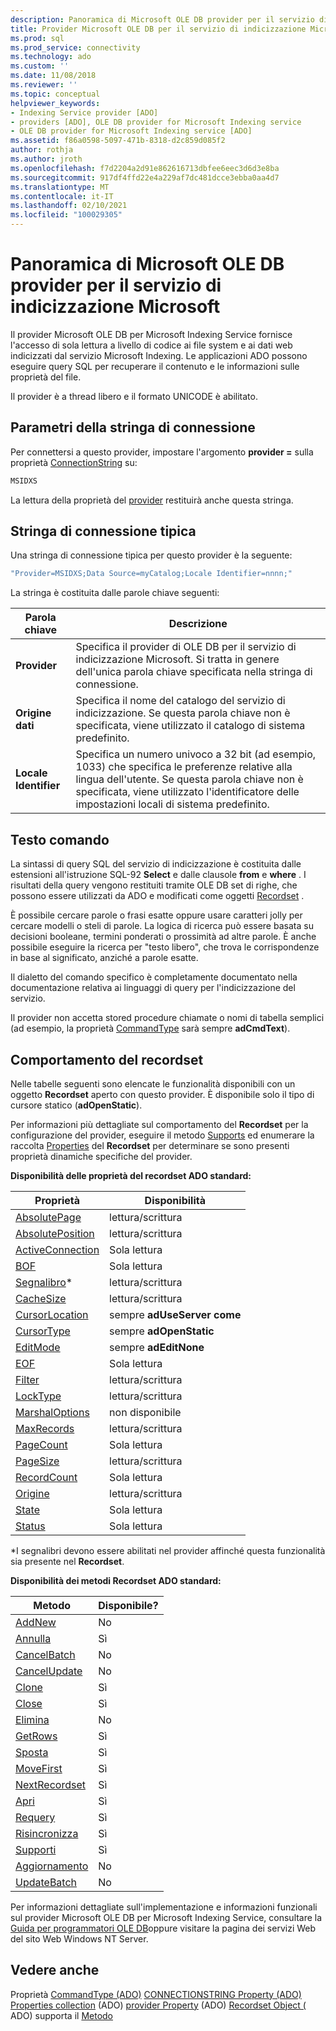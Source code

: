 ```yaml
---
description: Panoramica di Microsoft OLE DB provider per il servizio di indicizzazione Microsoft
title: Provider Microsoft OLE DB per il servizio di indicizzazione Microsoft | Microsoft Docs
ms.prod: sql
ms.prod_service: connectivity
ms.technology: ado
ms.custom: ''
ms.date: 11/08/2018
ms.reviewer: ''
ms.topic: conceptual
helpviewer_keywords:
- Indexing Service provider [ADO]
- providers [ADO], OLE DB provider for Microsoft Indexing service
- OLE DB provider for Microsoft Indexing service [ADO]
ms.assetid: f86a0598-5097-471b-8318-d2c859d085f2
author: rothja
ms.author: jroth
ms.openlocfilehash: f7d2204a2d91e862616713dbfee6eec3d6d3e8ba
ms.sourcegitcommit: 917df4ffd22e4a229af7dc481dcce3ebba0aa4d7
ms.translationtype: MT
ms.contentlocale: it-IT
ms.lasthandoff: 02/10/2021
ms.locfileid: "100029305"
---
```

# <a name="microsoft-ole-db-provider-for-microsoft-indexing-service-overview"></a>Panoramica di Microsoft OLE DB provider per il servizio di indicizzazione Microsoft
Il provider Microsoft OLE DB per Microsoft Indexing Service fornisce l'accesso di sola lettura a livello di codice ai file system e ai dati web indicizzati dal servizio Microsoft Indexing. Le applicazioni ADO possono eseguire query SQL per recuperare il contenuto e le informazioni sulle proprietà del file.

 Il provider è a thread libero e il formato UNICODE è abilitato.

## <a name="connection-string-parameters"></a>Parametri della stringa di connessione
 Per connettersi a questo provider, impostare l'argomento **provider =** sulla proprietà [ConnectionString](../../reference/ado-api/connectionstring-property-ado.md) su:

```vb
MSIDXS
```

 La lettura della proprietà del [provider](../../reference/ado-api/provider-property-ado.md) restituirà anche questa stringa.

## <a name="typical-connection-string"></a>Stringa di connessione tipica
 Una stringa di connessione tipica per questo provider è la seguente:

```vb
"Provider=MSIDXS;Data Source=myCatalog;Locale Identifier=nnnn;"
```

 La stringa è costituita dalle parole chiave seguenti:

|Parola chiave|Descrizione|
|-------------|-----------------|
|**Provider**|Specifica il provider di OLE DB per il servizio di indicizzazione Microsoft. Si tratta in genere dell'unica parola chiave specificata nella stringa di connessione.|
|**Origine dati**|Specifica il nome del catalogo del servizio di indicizzazione. Se questa parola chiave non è specificata, viene utilizzato il catalogo di sistema predefinito.|
|**Locale Identifier**|Specifica un numero univoco a 32 bit (ad esempio, 1033) che specifica le preferenze relative alla lingua dell'utente. Se questa parola chiave non è specificata, viene utilizzato l'identificatore delle impostazioni locali di sistema predefinito.|

## <a name="command-text"></a>Testo comando
 La sintassi di query SQL del servizio di indicizzazione è costituita dalle estensioni all'istruzione SQL-92 **Select** e dalle clausole **from** e **where** . I risultati della query vengono restituiti tramite OLE DB set di righe, che possono essere utilizzati da ADO e modificati come oggetti [Recordset](../../reference/ado-api/recordset-object-ado.md) .

 È possibile cercare parole o frasi esatte oppure usare caratteri jolly per cercare modelli o steli di parole. La logica di ricerca può essere basata su decisioni booleane, termini ponderati o prossimità ad altre parole. È anche possibile eseguire la ricerca per "testo libero", che trova le corrispondenze in base al significato, anziché a parole esatte.

 Il dialetto del comando specifico è completamente documentato nella documentazione relativa ai linguaggi di query per l'indicizzazione del servizio.

 Il provider non accetta stored procedure chiamate o nomi di tabella semplici (ad esempio, la proprietà [CommandType](../../reference/ado-api/commandtype-property-ado.md) sarà sempre **adCmdText**).

## <a name="recordset-behavior"></a>Comportamento del recordset
 Nelle tabelle seguenti sono elencate le funzionalità disponibili con un oggetto **Recordset** aperto con questo provider. È disponibile solo il tipo di cursore statico (**adOpenStatic**).

 Per informazioni più dettagliate sul comportamento del **Recordset** per la configurazione del provider, eseguire il metodo [Supports](../../reference/ado-api/supports-method.md) ed enumerare la raccolta [Properties](../../reference/ado-api/properties-collection-ado.md) del **Recordset** per determinare se sono presenti proprietà dinamiche specifiche del provider.

 **Disponibilità delle proprietà del recordset ADO standard:**

|Proprietà|Disponibilità|
|--------------|------------------|
|[AbsolutePage](../../reference/ado-api/absolutepage-property-ado.md)|lettura/scrittura|
|[AbsolutePosition](../../reference/ado-api/absoluteposition-property-ado.md)|lettura/scrittura|
|[ActiveConnection](../../reference/ado-api/activeconnection-property-ado.md)|Sola lettura|
|[BOF](../../reference/ado-api/bof-eof-properties-ado.md)|Sola lettura|
|[Segnalibro](../../reference/ado-api/bookmark-property-ado.md)*|lettura/scrittura|
|[CacheSize](../../reference/ado-api/cachesize-property-ado.md)|lettura/scrittura|
|[CursorLocation](../../reference/ado-api/cursorlocation-property-ado.md)|sempre **adUseServer come**|
|[CursorType](../../reference/ado-api/cursortype-property-ado.md)|sempre **adOpenStatic**|
|[EditMode](../../reference/ado-api/editmode-property.md)|sempre **adEditNone**|
|[EOF](../../reference/ado-api/bof-eof-properties-ado.md)|Sola lettura|
|[Filter](../../reference/ado-api/filter-property.md)|lettura/scrittura|
|[LockType](../../reference/ado-api/locktype-property-ado.md)|lettura/scrittura|
|[MarshalOptions](../../reference/ado-api/marshaloptions-property-ado.md)|non disponibile|
|[MaxRecords](../../reference/ado-api/maxrecords-property-ado.md)|lettura/scrittura|
|[PageCount](../../reference/ado-api/pagecount-property-ado.md)|Sola lettura|
|[PageSize](../../reference/ado-api/pagesize-property-ado.md)|lettura/scrittura|
|[RecordCount](../../reference/ado-api/recordcount-property-ado.md)|Sola lettura|
|[Origine](../../reference/ado-api/source-property-ado-recordset.md)|lettura/scrittura|
|[State](../../reference/ado-api/state-property-ado.md)|Sola lettura|
|[Status](../../reference/ado-api/status-property-ado-recordset.md)|Sola lettura|

 \*I segnalibri devono essere abilitati nel provider affinché questa funzionalità sia presente nel **Recordset**.

 **Disponibilità dei metodi Recordset ADO standard:**

|Metodo|Disponibile?|
|------------|----------------|
|[AddNew](../../reference/ado-api/addnew-method-ado.md)|No|
|[Annulla](../../reference/ado-api/cancel-method-ado.md)|Sì|
|[CancelBatch](../../reference/ado-api/cancelbatch-method-ado.md)|No|
|[CancelUpdate](../../reference/ado-api/cancelupdate-method-ado.md)|No|
|[Clone](../../reference/ado-api/clone-method-ado.md)|Sì|
|[Close](../../reference/ado-api/close-method-ado.md)|Sì|
|[Elimina](../../reference/ado-api/delete-method-ado-recordset.md)|No|
|[GetRows](../../reference/ado-api/getrows-method-ado.md)|Sì|
|[Sposta](../../reference/ado-api/move-method-ado.md)|Sì|
|[MoveFirst](../../reference/ado-api/movefirst-movelast-movenext-and-moveprevious-methods-ado.md)|Sì|
|[NextRecordset](../../reference/ado-api/nextrecordset-method-ado.md)|Sì|
|[Apri](../../reference/ado-api/open-method-ado-recordset.md)|Sì|
|[Requery](../../reference/ado-api/requery-method.md)|Sì|
|[Risincronizza](../../reference/ado-api/resync-method.md)|Sì|
|[Supporti](../../reference/ado-api/supports-method.md)|Sì|
|[Aggiornamento](../../reference/ado-api/update-method.md)|No|
|[UpdateBatch](../../reference/ado-api/updatebatch-method.md)|No|

 Per informazioni dettagliate sull'implementazione e informazioni funzionali sul provider Microsoft OLE DB per Microsoft Indexing Service, consultare la [Guida per programmatori OLE DB](/previous-versions/windows/desktop/ms713643(v=vs.85))oppure visitare la pagina dei servizi Web del sito Web Windows NT Server.

## <a name="see-also"></a>Vedere anche
 Proprietà [CommandType (ADO)](../../reference/ado-api/commandtype-property-ado.md) [CONNECTIONSTRING Property (ADO)](../../reference/ado-api/connectionstring-property-ado.md) [Properties collection](../../reference/ado-api/properties-collection-ado.md) (ADO) [provider Property](../../reference/ado-api/provider-property-ado.md) (ADO) [Recordset Object (](../../reference/ado-api/recordset-object-ado.md) ADO) supporta il [Metodo](../../reference/ado-api/supports-method.md)